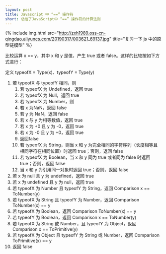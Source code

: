 ```yaml
---
layout: post
title: Javascript 中 “==” 操作符
short: 总结了JavaScript中 “==” 操作符的计算法则
---
```


{% include img.html src="http://zxh1989.oss-cn-qingdao.aliyuncs.com/20190317/003621_69137.jpg" title="复习一下 js 中的原型链模型" %}

比较运算 x == y，其中 x 和 y 是值，产生 true 或者 false。这样的比较按如下方式进行：

定义 typeofX = Type(x)、typeofY = Type(y)

1. 若 typeofX 与 typeofY 相同，则
    1. 若 typeofX 为 Undefined，返回 true
    2. 若 typeofX 为 Null，返回 true
    3. 若 typeofX 为 Number，则
      1. 若 x 为NaN，返回 false
      2. 若 y 为 NaN，返回 false
      3. 若 x 与 y 为相等数值，返回 true
      4. 若 x 为 +0 且 y 为 -0，返回 true
      5. 若 x 为 -0 且 y 为 +0，返回 true
      6. 返回false
    4. 若 typeofX 为 String，则当 x 和 y 为完全相同的字符序列（长度相等且相同字符在相同位置）时返回 true；否则，返回 false
    5. 若 typeofX 为 Boolean，当 x 和 y 同为 true 或者同为 false 时返回 true；否则，返回 false
    6. 当 x 和 y 为引用同一对象时返回 true；否则，返回 false
2. 若 x 为 null 且 y 为 undefined，返回 true
3. 若 x 为 undefined 且 y 为 null，返回 true
4. 若 typeofX 为 Number 且 typeofY 为 String，返回 Comparison x == ToNumber(y)
5. 若 typeofX 为 String 且 typeofY 为 Number，返回 Comparison ToNumber(x) == y
6. 若 typeofX 为 Boolean，返回 Comparison ToNumber(x) == y
7. 若 typeofY 为 Boolean，返回 Comparison x == ToNumber(y)
8. 若 typeofX 为 String 或 Number，且 typeofY 为 Object，返回 Comparison x == ToPrimitive(y)
9. 若 typeofX 为 Object 且 typeofY 为 String 或 Number，返回 Comparison ToPrimitive(x) == y
10. 返回 false

